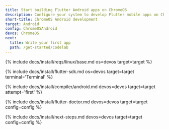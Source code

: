 ```yaml
---
title: Start building Flutter Android apps on ChromeOS
description: Configure your system to develop Flutter mobile apps on ChromeOS and Android.
short-title: ChromeOS Android development
target: Android
config: ChromeOSAndroid
devos: ChromeOS
next:
  title: Write your first app
  path: /get-started/codelab
---
```


{% include docs/install/reqs/linux/base.md os=devos target=target %}

{% include docs/install/flutter-sdk.md os=devos target=target terminal='Terminal' %}

{% include docs/install/compiler/android.md devos=devos target=target attempt='first' %}

{% include docs/install/flutter-doctor.md devos=devos target=target config=config %}

{% include docs/install/next-steps.md devos=devos target=target config=config %}
